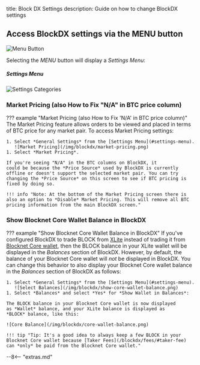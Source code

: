 title: Block DX Settings
description: Guide on how to change BlockDX settings

## Access BlockDX settings via the MENU button
![Menu Button](/img/blockdx/menu-button.png)

Selecting the *MENU* button will display a *Settings Menu*:

##### Settings Menu

![Settings Categories](/img/blockdx/settings-menu.png)

### Market Pricing (also How to Fix "N/A" in BTC price column)

??? example "Market Pricing (also How to Fix 'N/A' in BTC price column)"
	The Market Pricing feature allows orders to be viewed and placed in
		terms of BTC price for any market pair. To access Market Pricing
			settings:

	1. Select *General Settings* from the [Settings Menu](#settings-menu).
	   ![Market Pricing](/img/blockdx/market-pricing.png)
	1. Select *Market Pricing*.

	If you're seeing "N/A" in the BTC columns on BlockDX, it
	could be because the *Price Source* used by BlockDX is currently
	offline or doesn't support the selected market pair. You can try
	changing the *Price Source* on this screen to see if BTC pricing is
	fixed by doing so.

	!!! info "Note: At the bottom of the Market Pricing screen there is also an option to *Disable* Market Pricing. This will remove all BTC pricing information from the main BlockDX screen."

### Show Blocknet Core Wallet Balance in BlockDX

??? example "Show Blocknet Core Wallet Balance in BlockDX"
	If you've configured BlockDX to trade BLOCK from
	[XLite](/xlite/setup/) instead of trading it from
	[Blocknet Core wallet](/wallet/setup/), then the BLOCK balance in
	your XLite wallet will be displayed in the *Balances* section of
	BlockDX. However, by default, the balance of your Blocknet Core wallet
	will *not* be displayed in BlockDX. You can change this behavior to
	also display your Blocknet Core wallet balance in the *Balances*
	section of BlockDX as follows:

	1. Select *General Settings* from the [Settings Menu](#settings-menu).
	   ![Select Balances](/img/blockdx/show-core-wallet-balance.png)
	1. Select *Balances* and select *Yes* for *Show Wallet in Balances*:
   
	The BLOCK balance in your Blocknet Core wallet is now displayed
	as *Wallet* balance, and your XLite balance is displayed as
	*BLOCK* balance, like this:

	![Core Balance](/img/blockdx/core-wallet-balance.png)

	!!! tip "Tip: It's a good idea to always keep a few BLOCK in your Blocknet Core wallet because [Taker Fees](/blockdx/fees/#taker-fee) can *only* be paid from the Blocknet Core wallet."


<script type="text/javascript">
// read instructions for related links in ../snippets/extras.md
var relatedLinks = [];
</script>

--8<-- "extras.md"






